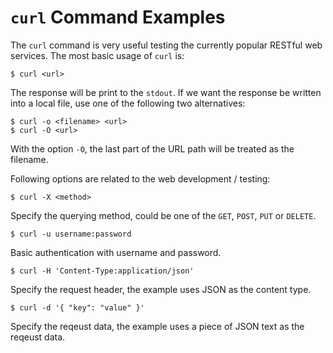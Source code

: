 # `curl` Command Examples

The `curl` command is very useful testing the currently popular RESTful web services. The most basic usage of `curl` is:

```console
$ curl <url>
```

The response will be print to the `stdout`. If we want the response be written into a local file, use one of the following two alternatives:

```console
$ curl -o <filename> <url>
$ curl -O <url>
```

With the option `-O`, the last part of the URL path will be treated as the filename.

Following options are related to the web development / testing:

```console
$ curl -X <method>
```

Specify the querying method, could be one of the `GET`, `POST`, `PUT` or `DELETE`.

```console
$ curl -u username:password
```

Basic authentication with username and password.

```console
$ curl -H 'Content-Type:application/json'
```

Specify the request header, the example uses JSON as the content type.

```console
$ curl -d '{ "key": "value" }'
```

Specify the reqeust data, the example uses a piece of JSON text as the reqeust data.
